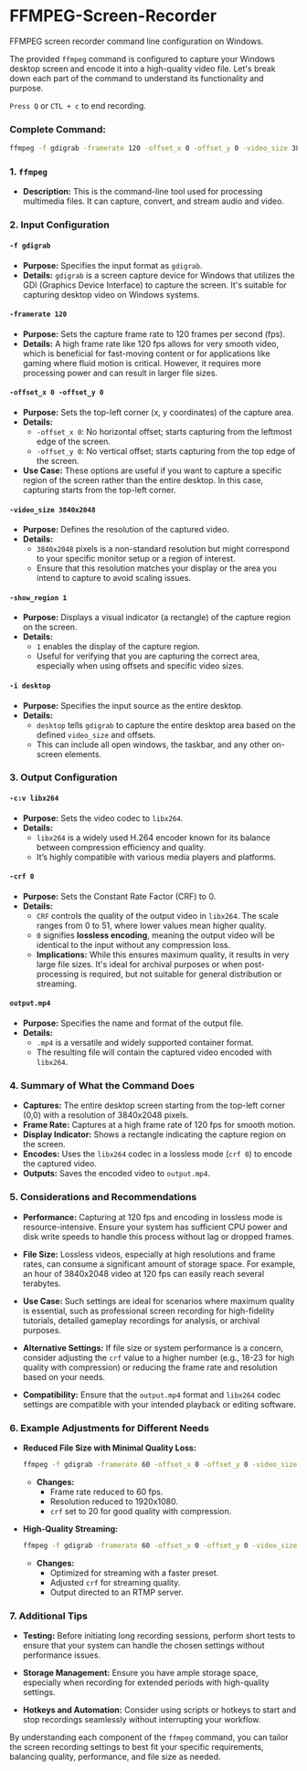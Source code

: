 # FFMPEG-Screen-Recorder
FFMPEG screen recorder command line configuration on Windows.

The provided `ffmpeg` command is configured to capture your Windows desktop screen and encode it into a high-quality video file. Let's break down each part of the command to understand its functionality and purpose.

`Press Q` or `CTL + c` to end recording.

### **Complete Command:**
```bash
ffmpeg -f gdigrab -framerate 120 -offset_x 0 -offset_y 0 -video_size 3840x2048 -show_region 1 -i desktop -c:v libx264 -crf 0 output.mp4
```

### **1. `ffmpeg`**
- **Description:** This is the command-line tool used for processing multimedia files. It can capture, convert, and stream audio and video.

### **2. Input Configuration**

#### **`-f gdigrab`**
- **Purpose:** Specifies the input format as `gdigrab`.
- **Details:** `gdigrab` is a screen capture device for Windows that utilizes the GDI (Graphics Device Interface) to capture the screen. It's suitable for capturing desktop video on Windows systems.

#### **`-framerate 120`**
- **Purpose:** Sets the capture frame rate to 120 frames per second (fps).
- **Details:** A high frame rate like 120 fps allows for very smooth video, which is beneficial for fast-moving content or for applications like gaming where fluid motion is critical. However, it requires more processing power and can result in larger file sizes.

#### **`-offset_x 0 -offset_y 0`**
- **Purpose:** Sets the top-left corner (x, y coordinates) of the capture area.
- **Details:** 
  - `-offset_x 0`: No horizontal offset; starts capturing from the leftmost edge of the screen.
  - `-offset_y 0`: No vertical offset; starts capturing from the top edge of the screen.
- **Use Case:** These options are useful if you want to capture a specific region of the screen rather than the entire desktop. In this case, capturing starts from the top-left corner.

#### **`-video_size 3840x2048`**
- **Purpose:** Defines the resolution of the captured video.
- **Details:** 
  - `3840x2048` pixels is a non-standard resolution but might correspond to your specific monitor setup or a region of interest.
  - Ensure that this resolution matches your display or the area you intend to capture to avoid scaling issues.
  
#### **`-show_region 1`**
- **Purpose:** Displays a visual indicator (a rectangle) of the capture region on the screen.
- **Details:** 
  - `1` enables the display of the capture region.
  - Useful for verifying that you are capturing the correct area, especially when using offsets and specific video sizes.

#### **`-i desktop`**
- **Purpose:** Specifies the input source as the entire desktop.
- **Details:** 
  - `desktop` tells `gdigrab` to capture the entire desktop area based on the defined `video_size` and offsets.
  - This can include all open windows, the taskbar, and any other on-screen elements.

### **3. Output Configuration**

#### **`-c:v libx264`**
- **Purpose:** Sets the video codec to `libx264`.
- **Details:** 
  - `libx264` is a widely used H.264 encoder known for its balance between compression efficiency and quality.
  - It’s highly compatible with various media players and platforms.

#### **`-crf 0`**
- **Purpose:** Sets the Constant Rate Factor (CRF) to 0.
- **Details:** 
  - `CRF` controls the quality of the output video in `libx264`. The scale ranges from 0 to 51, where lower values mean higher quality.
  - `0` signifies **lossless encoding**, meaning the output video will be identical to the input without any compression loss.
  - **Implications:** While this ensures maximum quality, it results in very large file sizes. It's ideal for archival purposes or when post-processing is required, but not suitable for general distribution or streaming.

#### **`output.mp4`**
- **Purpose:** Specifies the name and format of the output file.
- **Details:** 
  - `.mp4` is a versatile and widely supported container format.
  - The resulting file will contain the captured video encoded with `libx264`.

### **4. Summary of What the Command Does**

- **Captures:** The entire desktop screen starting from the top-left corner (0,0) with a resolution of 3840x2048 pixels.
- **Frame Rate:** Captures at a high frame rate of 120 fps for smooth motion.
- **Display Indicator:** Shows a rectangle indicating the capture region on the screen.
- **Encodes:** Uses the `libx264` codec in a lossless mode (`crf 0`) to encode the captured video.
- **Outputs:** Saves the encoded video to `output.mp4`.

### **5. Considerations and Recommendations**

- **Performance:** Capturing at 120 fps and encoding in lossless mode is resource-intensive. Ensure your system has sufficient CPU power and disk write speeds to handle this process without lag or dropped frames.
  
- **File Size:** Lossless videos, especially at high resolutions and frame rates, can consume a significant amount of storage space. For example, an hour of 3840x2048 video at 120 fps can easily reach several terabytes.
  
- **Use Case:** Such settings are ideal for scenarios where maximum quality is essential, such as professional screen recording for high-fidelity tutorials, detailed gameplay recordings for analysis, or archival purposes.

- **Alternative Settings:** If file size or system performance is a concern, consider adjusting the `crf` value to a higher number (e.g., 18-23 for high quality with compression) or reducing the frame rate and resolution based on your needs.

- **Compatibility:** Ensure that the `output.mp4` format and `libx264` codec settings are compatible with your intended playback or editing software.

### **6. Example Adjustments for Different Needs**

- **Reduced File Size with Minimal Quality Loss:**
  ```bash
  ffmpeg -f gdigrab -framerate 60 -offset_x 0 -offset_y 0 -video_size 1920x1080 -show_region 1 -i desktop -c:v libx264 -crf 20 output.mp4
  ```
  - **Changes:**
    - Frame rate reduced to 60 fps.
    - Resolution reduced to 1920x1080.
    - `crf` set to 20 for good quality with compression.

- **High-Quality Streaming:**
  ```bash
  ffmpeg -f gdigrab -framerate 60 -offset_x 0 -offset_y 0 -video_size 1920x1080 -show_region 1 -i desktop -c:v libx264 -preset veryfast -crf 23 -f flv rtmp://live.twitch.tv/app/{stream_key}
  ```
  - **Changes:**
    - Optimized for streaming with a faster preset.
    - Adjusted `crf` for streaming quality.
    - Output directed to an RTMP server.

### **7. Additional Tips**

- **Testing:** Before initiating long recording sessions, perform short tests to ensure that your system can handle the chosen settings without performance issues.
  
- **Storage Management:** Ensure you have ample storage space, especially when recording for extended periods with high-quality settings.
  
- **Hotkeys and Automation:** Consider using scripts or hotkeys to start and stop recordings seamlessly without interrupting your workflow.

By understanding each component of the `ffmpeg` command, you can tailor the screen recording settings to best fit your specific requirements, balancing quality, performance, and file size as needed.
